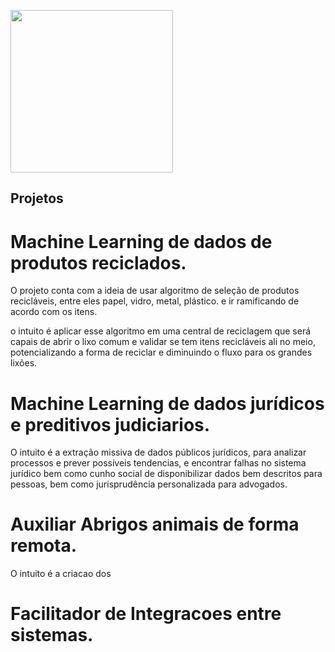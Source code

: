 <span style="font-size:14px;"><img style="height:auto;" alt="" width="260" height="260" class="avatar avatar-user width-full border bg-white" src="https://avatars3.githubusercontent.com/u/6600853?s=460&amp;u=96cf224043c1c801ccdc8c435425562957548077&amp;v=4"></span>

## Projetos

# Machine Learning de dados de produtos reciclados.

O projeto conta com a ideia de usar algoritmo de seleção de produtos recicláveis, entre eles papel, vidro, metal, plástico. e ir ramificando de acordo com os itens.

o intuito é aplicar esse algoritmo em uma central de reciclagem que será capais de abrir o lixo comum e validar se tem itens recicláveis ali no meio, potencializando a forma de reciclar e diminuindo o fluxo para os grandes lixões. 

# Machine Learning de dados jurídicos e preditivos judiciarios.
O intuito é a extração missiva de dados públicos jurídicos, para analizar processos e prever possíveis tendencias, e encontrar falhas no sistema jurídico bem como cunho social de disponibilizar dados bem descritos para pessoas, bem como jurisprudência personalizada para advogados.

# Auxiliar Abrigos animais de forma remota.

O intuito é a criacao dos 

# Facilitador de Integracoes entre sistemas.
